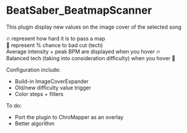 # BeatSaber_BeatmapScanner
This plugin display new values on the image cover of the selected song

🔥 represent how hard it is to pass a map  
📐 represent % chance to bad cut (tech)  
Average intensity + peak BPM are displayed when you hover 🔥  
Balanced tech (taking into consideration difficulty) when you hover 📐  

Configuration include:
- Build-in ImageCoverExpander
- Old/new difficulty value trigger
- Color steps + filters

To do:
- Port the plugin to ChroMapper as an overlay
- Better algorithm
